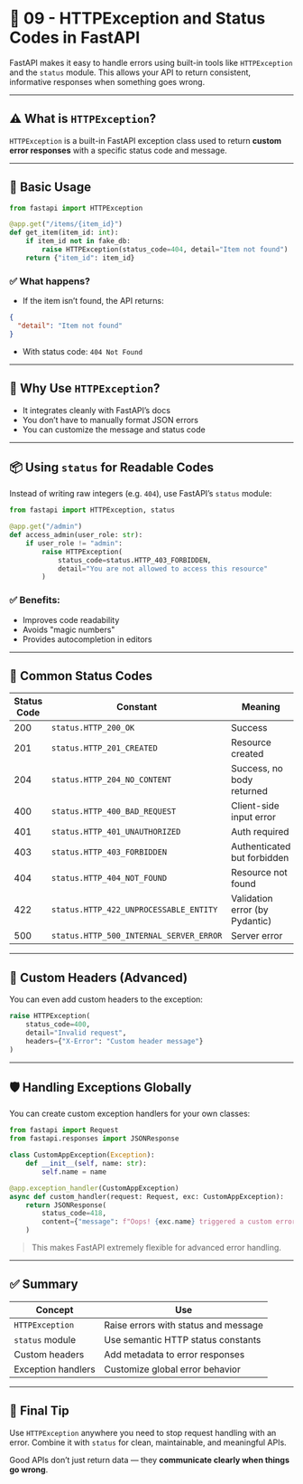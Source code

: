 # 🚨 09 - HTTPException and Status Codes in FastAPI

FastAPI makes it easy to handle errors using built-in tools like `HTTPException` and the `status` module. This allows your API to return consistent, informative responses when something goes wrong.

---

## ⚠️ What is `HTTPException`?

`HTTPException` is a built-in FastAPI exception class used to return **custom error responses** with a specific status code and message.

---

## 🔧 Basic Usage

```python
from fastapi import HTTPException

@app.get("/items/{item_id}")
def get_item(item_id: int):
    if item_id not in fake_db:
        raise HTTPException(status_code=404, detail="Item not found")
    return {"item_id": item_id}
```

### ✅ What happens?

* If the item isn’t found, the API returns:

```json
{
  "detail": "Item not found"
}
```

* With status code: `404 Not Found`

---

## 🎯 Why Use `HTTPException`?

* It integrates cleanly with FastAPI’s docs
* You don’t have to manually format JSON errors
* You can customize the message and status code

---

## 📦 Using `status` for Readable Codes

Instead of writing raw integers (e.g. `404`), use FastAPI’s `status` module:

```python
from fastapi import HTTPException, status

@app.get("/admin")
def access_admin(user_role: str):
    if user_role != "admin":
        raise HTTPException(
            status_code=status.HTTP_403_FORBIDDEN,
            detail="You are not allowed to access this resource"
        )
```

### ✅ Benefits:

* Improves code readability
* Avoids "magic numbers"
* Provides autocompletion in editors

---

## 🔄 Common Status Codes

| Status Code | Constant                                | Meaning                        |
| ----------- | --------------------------------------- | ------------------------------ |
| 200         | `status.HTTP_200_OK`                    | Success                        |
| 201         | `status.HTTP_201_CREATED`               | Resource created               |
| 204         | `status.HTTP_204_NO_CONTENT`            | Success, no body returned      |
| 400         | `status.HTTP_400_BAD_REQUEST`           | Client-side input error        |
| 401         | `status.HTTP_401_UNAUTHORIZED`          | Auth required                  |
| 403         | `status.HTTP_403_FORBIDDEN`             | Authenticated but forbidden    |
| 404         | `status.HTTP_404_NOT_FOUND`             | Resource not found             |
| 422         | `status.HTTP_422_UNPROCESSABLE_ENTITY`  | Validation error (by Pydantic) |
| 500         | `status.HTTP_500_INTERNAL_SERVER_ERROR` | Server error                   |

---

## 🔧 Custom Headers (Advanced)

You can even add custom headers to the exception:

```python
raise HTTPException(
    status_code=400,
    detail="Invalid request",
    headers={"X-Error": "Custom header message"}
)
```

---

## 🛡 Handling Exceptions Globally

You can create custom exception handlers for your own classes:

```python
from fastapi import Request
from fastapi.responses import JSONResponse

class CustomAppException(Exception):
    def __init__(self, name: str):
        self.name = name

@app.exception_handler(CustomAppException)
async def custom_handler(request: Request, exc: CustomAppException):
    return JSONResponse(
        status_code=418,
        content={"message": f"Oops! {exc.name} triggered a custom error."}
    )
```

> This makes FastAPI extremely flexible for advanced error handling.

---

## ✅ Summary

| Concept            | Use                                  |
| ------------------ | ------------------------------------ |
| `HTTPException`    | Raise errors with status and message |
| `status` module    | Use semantic HTTP status constants   |
| Custom headers     | Add metadata to error responses      |
| Exception handlers | Customize global error behavior      |

---

## 🧠 Final Tip

Use `HTTPException` anywhere you need to stop request handling with an error. Combine it with `status` for clean, maintainable, and meaningful APIs.

Good APIs don’t just return data — they **communicate clearly when things go wrong**.

